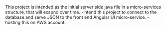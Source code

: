 This project is intended as the initial server side java file in a micro-services structure. that will exapnd over time.
-intend this project to connect to the database and serve JSON to the front end Angular UI micro-service.
-hosting this on AWS account.